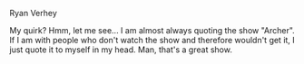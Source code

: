 Ryan Verhey

My quirk? Hmm, let me see...
I am almost always quoting the show "Archer". If I am with people who don't watch the show and therefore wouldn't get it, I just quote it to myself in my head. Man, that's a great show.